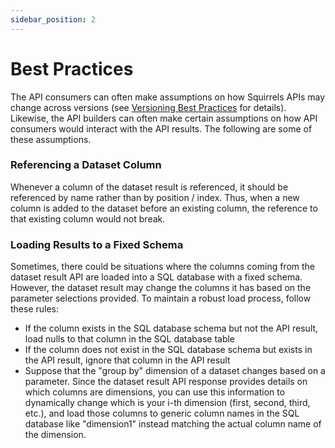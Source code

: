 ```yaml
---
sidebar_position: 2
---
```


# Best Practices

The API consumers can often make assumptions on how Squirrels APIs may change across versions (see [Versioning Best Practices](../tips/versioning) for details). Likewise, the API builders can often make certain assumptions on how API consumers would interact with the API results. The following are some of these assumptions.

### Referencing a Dataset Column

Whenever a column of the dataset result is referenced, it should be referenced by name rather than by position / index. Thus, when a new column is added to the dataset before an existing column, the reference to that existing column would not break.

### Loading Results to a Fixed Schema

Sometimes, there could be situations where the columns coming from the dataset result API are loaded into a SQL database with a fixed schema. However, the dataset result may change the columns it has based on the parameter selections provided. To maintain a robust load process, follow these rules:

- If the column exists in the SQL database schema but not the API result, load nulls to that column in the SQL database table
- If the column does not exist in the SQL database schema but exists in the API result, ignore that column in the API result
- Suppose that the "group by" dimension of a dataset changes based on a parameter. Since the dataset result API response provides details on which columns are dimensions, you can use this information to dynamically change which is your i-th dimension (first, second, third, etc.), and load those columns to generic column names in the SQL database like "dimension1" instead matching the actual column name of the dimension.

